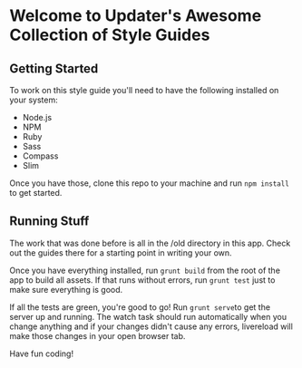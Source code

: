 # Welcome to Updater's Awesome Collection of Style Guides

## Getting Started

To work on this style guide you'll need to have the following installed on your system:

* Node.js
* NPM
* Ruby
* Sass
* Compass
* Slim

Once you have those, clone this repo to your machine and run `npm install` to get started.

## Running Stuff

The work that was done before is all in the /old directory in this app. Check out the guides there for a starting point in writing your own.

Once you have everything installed, run `grunt build` from the root of the app to build all assets. If that runs without errors, run `grunt test` just to make sure everything is good.

If all the tests are green, you're good to go! Run `grunt serve`to get the server up and running. The watch task should run automatically when you change anything and if your changes didn't cause any errors, livereload will make those changes in your open browser tab.

Have fun coding!